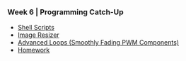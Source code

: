 ### Week 6 | Programming Catch-Up

- [Shell Scripts](shell.md) 
- [Image Resizer](pillow.md)
- [Advanced Loops (Smoothly Fading PWM Components)](fade.pwm)
- [Homework](homework.md)
